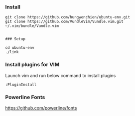 ### Install

```
git clone https://github.com/hungwenchien/ubuntu-env.git
git clone https://github.com/VundleVim/Vundle.vim.git ~/.vim/bundle/Vundle.vim


### Setup

cd ubuntu-env
./link
```


### Install plugins for VIM

Launch vim and run below command to install plugins
```
:PluginInstall
```


### Powerline Fonts

https://github.com/powerline/fonts
